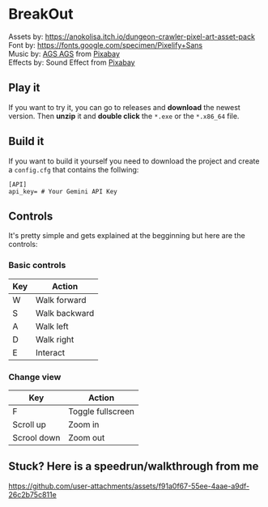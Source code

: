 # BreakOut
Assets by: https://anokolisa.itch.io/dungeon-crawler-pixel-art-asset-pack  
Font by: https://fonts.google.com/specimen/Pixelify+Sans  
Music by: <a href="https://pixabay.com/users/ags_project-29414315/?utm_source=link-attribution&utm_medium=referral&utm_campaign=music&utm_content=219384">AGS AGS</a> from <a href="https://pixabay.com/music//?utm_source=link-attribution&utm_medium=referral&utm_campaign=music&utm_content=219384">Pixabay</a>  
Effects by: Sound Effect from <a href="https://pixabay.com/?utm_source=link-attribution&utm_medium=referral&utm_campaign=music&utm_content=97263">Pixabay</a>

## Play it
If you want to try it, you can go to releases and **download** the newest version. Then **unzip** it and **double click** the ``*.exe`` or the ``*.x86_64`` file.

## Build it
If you want to build it yourself you need to download the project and create a ``config.cfg`` that contains the follwing:
```
[API]
api_key= # Your Gemini API Key
```

## Controls
It's pretty simple and gets explained at the begginning but here are the controls:

### Basic controls
| Key | Action |
| ------------- | ------------- |
| W | Walk forward|
| S | Walk backward|
| A | Walk left|
| D | Walk right|
| E | Interact|

### Change view
| Key | Action |
| ------------- | ------------- |
| F | Toggle fullscreen|
| Scroll up | Zoom in|
| Scrool down | Zoom out|cc

## Stuck? Here is a speedrun/walkthrough from me


https://github.com/user-attachments/assets/f91a0f67-55ee-4aae-a9df-26c2b75c811e





